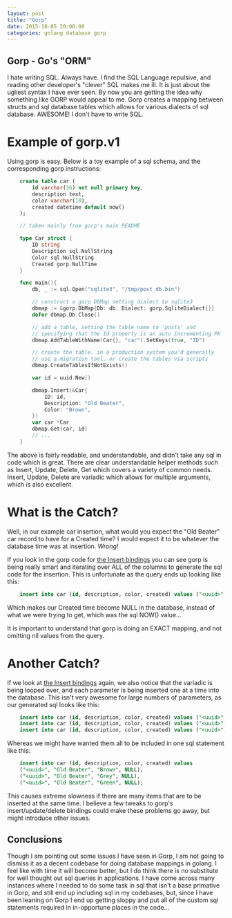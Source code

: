 ```yaml
---
layout: post
title: "Gorp"
date: 2015-10-05 20:00:00
categories: golang database gorp
---
```


## Gorp - Go's "ORM"

I hate writing SQL.  Always have.  I find the SQL Language repulsive, and reading 
other developer's "clever" SQL makes me ill.  It is just about the ugliest syntax 
I have ever seen.  By now you are getting the idea why something like GORP would 
appeal to me.  Gorp creates a mapping between structs and sql database tables which
allows for various dialects of sql database.  AWESOME!  I don't have to write SQL.

# Example of gorp.v1

Using gorp is easy.  Below is a toy example of a sql schema, and the corresponding 
gorp instructions:

```sql
	create table car (
		id varchar(36) not null primary key,
		description text,
		color varchar(10),
		created datetime default now()
	);
```

```go
	// taken mainly from gorp's main README

	type Car struct {
		ID string
		Description sql.NullString
		Color sql.NullString
		Created gorp.NullTime
	}

	func main(){
    	db, _ := sql.Open("sqlite3", "/tmp/post_db.bin")

	    // construct a gorp DbMap setting dialect to sqlite3
	    dbmap := &gorp.DbMap{Db: db, Dialect: gorp.SqliteDialect{}}
	    defer dbmap.Db.Close()

	    // add a table, setting the table name to 'posts' and
	    // specifying that the Id property is an auto incrementing PK
	    dbmap.AddTableWithName(Car{}, "car").SetKeys(true, "ID")

	    // create the table. in a production system you'd generally
	    // use a migration tool, or create the tables via scripts
	    dbmap.CreateTablesIfNotExists()

	    var id = uuid.New()

	    dbmap.Insert(&Car{
	    	ID: id,
	    	Description: "Old Beater",
	    	Color: "Brown",
	    })
	    var car *Car
	    dbmap.Get(car, id)
	    // ...
	}
```

The above is fairly readable, and understandable, and didn't take any sql in code
which is great.  There are clear understandable helper methods such as Insert, Update,
Delete, Get which covers a variety of common needs.  Insert, Update, Delete are 
variadic which allows for multiple arguments, which is also excellent.

# What is the Catch?

Well, in our example car insertion, what would you expect the "Old Beater" car record 
to have for a Created time?  I would expect it to be whatever the database time was 
at insertion.  *Wrong!*

If you look in the gorp code for [the Insert bindings][bind_insert] you can see gorp
is being really smart and iterating over ALL of the columns to generate the sql code
for the insertion.  This is unfortunate as the query ends up looking like this:

```sql
	insert into car (id, description, color, created) values ("<uuid>", "Old Beater", "Brown", NULL);
```

Which makes our Created time become NULL in the database, instead of what we were
trying to get, which was the sql NOW() value...

It is important to understand that gorp is doing an EXACT mapping, and not omitting nil values from the query.

# Another Catch?

If we look at [the Insert bindings][bind_insert] again, we also notice that the 
variadic is being looped over, and each parameter is being inserted one at a time
into the database.  This isn't very awesome for large numbers of parameters, as our 
generated sql looks like this:

```sql
	insert into car (id, description, color, created) values ("<uuid>", "Old Beater", "Brown", NULL);
	insert into car (id, description, color, created) values ("<uuid>", "Old Beater", "Grey", NULL);
	insert into car (id, description, color, created) values ("<uuid>", "Old Beater", "Green", NULL);
```

Whereas we might have wanted them all to be included in one sql statement like this:

```sql
	insert into car (id, description, color, created) values 
	("<uuid>", "Old Beater", "Brown", NULL),
	("<uuid>", "Old Beater", "Grey", NULL),
	("<uuid>", "Old Beater", "Green", NULL);
```

This causes extreme slowness if there are many items that are to be inserted at the
same time.  I believe a few tweaks to gorp's insert/update/delete bindings could make
these problems go away, but might introduce other issues.

## Conclusions

Though I am pointing out some issues I have seen in Gorp, I am not going to dismiss 
it as a decent codebase for doing database mappings in golang.  I feel like with time
it will become better, but I do think there is no substitute for well thought out sql
queries in applications.  I have come across many instances where I needed to do some
task in sql that isn't a base primative in Gorp, and still end up including sql in 
my codebases, but, since I have been leaning on Gorp I end up getting sloppy and put 
all of the custom sql statements required in in-opportune places in the code...

	
[gorp]: https://github.com/go-gorp/gorp/
[bind_insert]: https://github.com/go-gorp/gorp/blob/v1/gorp.go#L352-L360

